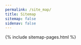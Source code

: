 ```yaml
---
permalink: /site_map/
title: Sitemap
sitemap: false
sidenav: false
---
```


{% include sitemap-pages.html %}

